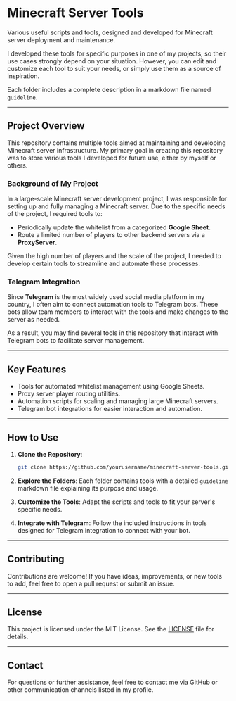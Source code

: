 # Minecraft Server Tools

Various useful scripts and tools, designed and developed for Minecraft server deployment and maintenance. 

I developed these tools for specific purposes in one of my projects, so their use cases strongly depend on your situation. However, you can edit and customize each tool to suit your needs, or simply use them as a source of inspiration.

Each folder includes a complete description in a markdown file named `guideline`.

---

## Project Overview

This repository contains multiple tools aimed at maintaining and developing Minecraft server infrastructure. My primary goal in creating this repository was to store various tools I developed for future use, either by myself or others.

### Background of My Project

In a large-scale Minecraft server development project, I was responsible for setting up and fully managing a Minecraft server. Due to the specific needs of the project, I required tools to:

- Periodically update the whitelist from a categorized **Google Sheet**.
- Route a limited number of players to other backend servers via a **ProxyServer**.

Given the high number of players and the scale of the project, I needed to develop certain tools to streamline and automate these processes. 

### Telegram Integration

Since **Telegram** is the most widely used social media platform in my country, I often aim to connect automation tools to Telegram bots. These bots allow team members to interact with the tools and make changes to the server as needed. 

As a result, you may find several tools in this repository that interact with Telegram bots to facilitate server management.

---

## Key Features

- Tools for automated whitelist management using Google Sheets.
- Proxy server player routing utilities.
- Automation scripts for scaling and managing large Minecraft servers.
- Telegram bot integrations for easier interaction and automation.

---

## How to Use

1. **Clone the Repository**:
   ```bash
   git clone https://github.com/yourusername/minecraft-server-tools.git
   ```

2. **Explore the Folders**:
   Each folder contains tools with a detailed `guideline` markdown file explaining its purpose and usage.

3. **Customize the Tools**:
   Adapt the scripts and tools to fit your server's specific needs.

4. **Integrate with Telegram**:
   Follow the included instructions in tools designed for Telegram integration to connect with your bot.

---

## Contributing

Contributions are welcome! If you have ideas, improvements, or new tools to add, feel free to open a pull request or submit an issue.

---

## License

This project is licensed under the MIT License. See the [LICENSE](LICENSE) file for details.

---

## Contact

For questions or further assistance, feel free to contact me via GitHub or other communication channels listed in my profile.
